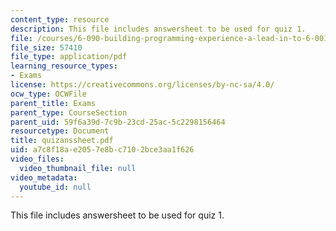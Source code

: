 ```yaml
---
content_type: resource
description: This file includes answersheet to be used for quiz 1.
file: /courses/6-090-building-programming-experience-a-lead-in-to-6-001-january-iap-2005/a7c8f18ae2057e8bc7102bce3aa1f626_quizanssheet.pdf
file_size: 57410
file_type: application/pdf
learning_resource_types:
- Exams
license: https://creativecommons.org/licenses/by-nc-sa/4.0/
ocw_type: OCWFile
parent_title: Exams
parent_type: CourseSection
parent_uid: 59f6a39d-7c9b-23cd-25ac-5c2298156464
resourcetype: Document
title: quizanssheet.pdf
uid: a7c8f18a-e205-7e8b-c710-2bce3aa1f626
video_files:
  video_thumbnail_file: null
video_metadata:
  youtube_id: null
---
```

This file includes answersheet to be used for quiz 1.